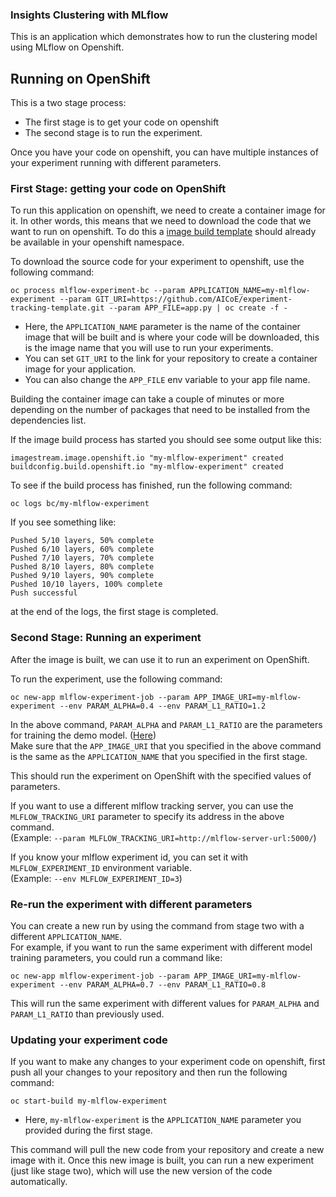 ### Insights Clustering with MLflow

This is an application which demonstrates how to run the clustering model using MLflow on Openshift.

## Running on OpenShift
This is a two stage process:

* The first stage is to get your code on openshift
* The second stage is to run the experiment.

Once you have your code on openshift, you can have multiple instances of your experiment running with different parameters.

### First Stage: getting your code on OpenShift
To run this application on openshift, we need to create a container image for it. In other words, this means that we need to download the code that we want to run on openshift. To do this a [image build template](https://github.com/AICoE/experiment-tracking-template/blob/master/openshift/mlflow-experiment-image-buildconfig.yaml) should already be available in your openshift namespace.


<!-- This template will take a base image, and install all the dependencies listed in the Pipfile of your source repository and store this new image to the image registry. -->

<!-- To initiate a new image build, run the following command from the root of this repository: -->
To download the source code for your experiment to openshift, use the following command:

```
oc process mlflow-experiment-bc --param APPLICATION_NAME=my-mlflow-experiment --param GIT_URI=https://github.com/AICoE/experiment-tracking-template.git --param APP_FILE=app.py | oc create -f -
```
* Here, the `APPLICATION_NAME` parameter is the name of the container image that will be built and is where your code will be downloaded, this is the image name that you will use to run your experiments.
* You can set `GIT_URI` to the link for your repository to create a container image for your application.
* You can also change the `APP_FILE` env variable to your app file name.

Building the container image can take a couple of minutes or more depending on the number of packages that need to be installed from the dependencies list.

If the image build process has started you should see some output like this:
```
imagestream.image.openshift.io "my-mlflow-experiment" created
buildconfig.build.openshift.io "my-mlflow-experiment" created
```
To see if the build process has finished, run the following command:
```
oc logs bc/my-mlflow-experiment
```
If you see something like:
```
Pushed 5/10 layers, 50% complete
Pushed 6/10 layers, 60% complete
Pushed 7/10 layers, 70% complete
Pushed 8/10 layers, 80% complete
Pushed 9/10 layers, 90% complete
Pushed 10/10 layers, 100% complete
Push successful
```
at the end of the logs, the first stage is completed.
### Second Stage: Running an experiment
After the image is built, we can use it to run an experiment on OpenShift.

To run the experiment, use the following command:
```
oc new-app mlflow-experiment-job --param APP_IMAGE_URI=my-mlflow-experiment --env PARAM_ALPHA=0.4 --env PARAM_L1_RATIO=1.2
```
In the above command, `PARAM_ALPHA` and `PARAM_L1_RATIO` are the parameters for training the demo model. ([Here](https://github.com/AICoE/experiment-tracking-template/blob/23efac85099ca40b1bc2ead402008a8febf69608/app.py#L90-L91))<br/>
Make sure that the `APP_IMAGE_URI` that you specified in the above command is the same as the `APPLICATION_NAME` that you specified in the first stage.

This should run the experiment on OpenShift with the specified values of parameters.

If you want to use a different mlflow tracking server, you can use the `MLFLOW_TRACKING_URI` parameter to specify its address in the above command.<br/>
(Example: `--param MLFLOW_TRACKING_URI=http://mlflow-server-url:5000/`)

If you know your mlflow experiment id, you can set it with `MLFLOW_EXPERIMENT_ID` environment variable.<br/>
(Example: `--env MLFLOW_EXPERIMENT_ID=3`)

### Re-run the experiment with different parameters
You can create a new run by using the command from stage two with a different `APPLICATION_NAME`.<br/>
For example, if you want to run the same experiment with different model training parameters, you could run a command like:
```
oc new-app mlflow-experiment-job --param APP_IMAGE_URI=my-mlflow-experiment --env PARAM_ALPHA=0.7 --env PARAM_L1_RATIO=0.8
```
This will run the same experiment with different values for `PARAM_ALPHA` and `PARAM_L1_RATIO` than previously used.

### Updating your experiment code
If you want to make any changes to your experiment code on openshift, first push all your changes to your repository and then run the following command:

<!-- To update the image after you have made some changes to the source repository, use the following command: -->

```
oc start-build my-mlflow-experiment
```
* Here, `my-mlflow-experiment` is the `APPLICATION_NAME` parameter you provided during the first stage.

This command will pull the new code from your repository and create a new image with it. Once this new image is built, you can run a new experiment (just like stage two), which will use the new version of the code automatically.
